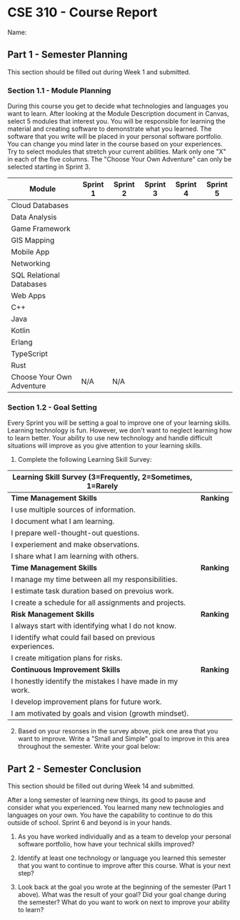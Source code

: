# CSE 310 - Course Report

Name:

## Part 1 - Semester Planning

This section should be filled out during Week 1 and submitted.

### Section 1.1 - Module Planning

During this course you get to decide what technologies and languages you want to learn.  After looking at the Module Description document in Canvas, select 5 modules that interest you.  You will be responsible for learning the material and creating software to demonstrate what you learned.  The software that you write will be placed in your personal software portfolio. You can change you mind later in the course based on your experiences.  Try to select modules that stretch your current abilities.  Mark only one "X" in each of the five columns.  The "Choose Your Own Adventure" can only be selected starting in Sprint 3.

|Module                   |Sprint 1|Sprint 2|Sprint 3|Sprint 4|Sprint 5|
|-------------------------|--------|--------|--------|--------|--------|
|Cloud Databases          |        |        |        |        |        | 
|Data Analysis            |        |        |        |        |        |
|Game Framework           |        |        |        |        |        |
|GIS Mapping              |        |        |        |        |        |
|Mobile App               |        |        |        |        |        |
|Networking               |        |        |        |        |        |
|SQL Relational Databases |        |        |        |        |        |
|Web Apps                 |        |        |        |        |        |
|C++                      |        |        |        |        |        |
|Java                     |        |        |        |        |        |
|Kotlin                   |        |        |        |        |        |
|Erlang                   |        |        |        |        |        |
|TypeScript               |        |        |        |        |        |
|Rust                     |        |        |        |        |        |
|Choose Your Own Adventure|  N/A   |  N/A   |        |        |        |



### Section 1.2 - Goal Setting

Every Sprint you will be setting a goal to improve one of your learning skills.  Learning technology is fun.  However, we don't want to neglect learning how to learn better.  Your ability to use new technology and handle difficult situations will improve as you give attention to your learning skills.

1. Complete the following Learning Skill Survey:

|Learning Skill Survey (3=Frequently, 2=Sometimes, 1=Rarely |           |
|-----------------------------------------------------------|-----------|
|**Time Management Skills**                                 |**Ranking**|
|I use multiple sources of information.                     |           |
|I document what I am learning.                             |           |
|I prepare well-thought-out questions.                      |           |
|I experiement and make observations.                       |           |
|I share what I am learning with others.                    |           |
|**Time Management Skills**                                 |**Ranking**|
|I manage my time between all my responsibilities.          |           |
|I estimate task duration based on prevoius work.           |           |
|I create a schedule for all assignments and projects.      |           |
|**Risk Management Skills**                                 |**Ranking**|
|I always start with identifying what I do not know.        |           |
|I identify what could fail based on previous experiences.  |           |
|I create mitigation plans for risks.                       |           |
|**Continuous Improvement Skills**                          |**Ranking**|
|I honestly identify the mistakes I have made in my work.   |           |
|I develop improvement plans for future work.               |           |
|I am motivated by goals and vision (growth mindset).       |           |

2. Based on your resonses in the survey above, pick one area that you want to improve.  Write a "Small and Simple" goal to improve in this area throughout the semester.  Write your goal below:


## Part 2 - Semester Conclusion

This section should be filled out during Week 14 and submitted.

After a long semester of learning new things, its good to pause and consider what you experienced.  You learned many new technologies and languages on your own.  You have the capability to continue to do this outside of school. Sprint 6 and beyond is in your hands.

1. As you have worked individually and as a team to develop your personal software portfolio, how have your technical skills improved?


2. Identify at least one technology or language you learned this semester that you want to continue to improve after this course.  What is your next step?


3. Look back at the goal you wrote at the beginning of the semester (Part 1 above).  What was the result of your goal?  Did your goal change during the semester?  What do you want to work on next to improve your ability to learn?

